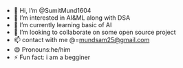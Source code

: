 - 👋 Hi, I’m @SumitMund1604
- 👀 I’m interested in AI&ML along with DSA
- 🌱 I’m currently learning basic of AI
- 💞️ I’m looking to collaborate on some open source project
- 📫 contact with me @=mundsam25@gmail.com
- 😄 Pronouns:he/him
- ⚡ Fun fact: i am a begginer

<!---
SumitMund1604/SumitMund1604 is a ✨ special ✨ repository because its `README.md` (this file) appears on your GitHub profile.
You can click the Preview link to take a look at your changes.
--->
